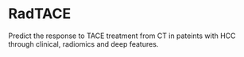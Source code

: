 # RadTACE
Predict the response to TACE treatment from CT in pateints with HCC through clinical, radiomics and deep features. 
